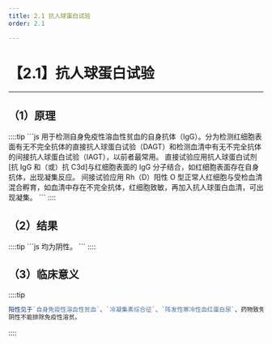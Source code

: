 ```yaml
---
title: 2.1 抗人球蛋白试验
order: 2.1

---
```


# 【2.1】抗人球蛋白试验

<kaodian :text="'血液学检验记忆卡'" />

<!-- ###### 第十二章 固相膜免疫测定

> 临床血液学检验 -->

<beitiX/>

---

## （1）原理

<son :text="'血液学检验记忆卡'" text1="（1）原理" :textOption="[['掌握','基础知识','相关专业知识'],['掌握','基础知识','相关专业知识'],['熟练掌握','基础知识','相关专业知识']]" />
::::tip
```js
用于检测自身免疫性溶血性贫血的自身抗体（IgG）。分为检测红细胞表面有无不完全抗体的直接抗人球蛋白试验（DAGT）和检测血清中有无不完全抗体的间接抗人球蛋白试验（IAGT），以前者最常用。
直接试验应用抗人球蛋白试剂[抗 IgG 和（或）抗 C3d]与红细胞表面的 IgG 分子结合，如红细胞表面存在自身抗体，出现凝集反应。
间接试验应用 Rh（D）阳性 O 型正常人红细胞与受检血清混合孵育，如血清中存在不完全抗体，红细胞致敏，再加入抗人球蛋白血清，可出现凝集。
```
::::

## （2）结果  

<son :text="'血液学检验记忆卡'" text1="（2）结果 " :textOption="[['掌握','基础知识',''],['熟练掌握','基础知识','相关专业知识'],['熟练掌握','基础知识','相关专业知识']]" />
::::tip
```js
均为阴性。
```
::::

## （3）临床意义

<son :text="'血液学检验记忆卡'" text1="（3）临床意义" :textOption="[['掌握','专业知识','专业实践能力'],['熟练掌握','专业知识','专业实践能力'],['熟练掌握','专业知识','专业实践能力']]" />

::::tip

```js
阳性见于`自身免疫性溶血性贫血`、`冷凝集素综合征`、`阵发性寒冷性血红蛋白尿`、药物致免疫性溶贫、输血引起溶贫和新生儿同种免疫性溶贫。
阴性不能排除免疫性溶贫。

```

::::
